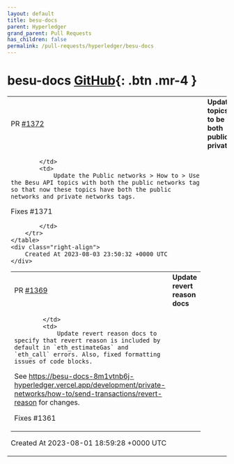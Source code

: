 ```yaml
---
layout: default
title: besu-docs
parent: Hyperledger
grand_parent: Pull Requests
has_children: false
permalink: /pull-requests/hyperledger/besu-docs
---
```


# besu-docs <span class="fs-3 right-align">[GitHub](https://github.com/hyperledger/besu-docs){: .btn .mr-4 }</span>


<div>
    <table>
        <tr>
            <td>
                PR <a href="https://github.com/hyperledger/besu-docs/pull/1372" class=".btn">#1372</a>
            </td>
            <td>
                <b>
                    Updated topics to be both public & private
                </b>
            </td>
        </tr>
        <tr>
            <td>
                
            </td>
            <td>
                Update the Public networks > How to > Use the Besu API topics with both the public networks tag so that now these topics have both the public networks and private networks tags.

Fixes #1371 

            </td>
        </tr>
    </table>
    <div class="right-align">
        Created At 2023-08-03 23:50:32 +0000 UTC
    </div>
</div>

<div>
    <table>
        <tr>
            <td>
                PR <a href="https://github.com/hyperledger/besu-docs/pull/1369" class=".btn">#1369</a>
            </td>
            <td>
                <b>
                    Update revert reason docs
                </b>
            </td>
        </tr>
        <tr>
            <td>
                
            </td>
            <td>
                Update revert reason docs to specify that revert reason is included by default in `eth_estimateGas` and `eth_call` errors. Also, fixed formatting issues of code blocks. 

See https://besu-docs-8m1vtnb6j-hyperledger.vercel.app/development/private-networks/how-to/send-transactions/revert-reason for changes.

Fixes #1361 
            </td>
        </tr>
    </table>
    <div class="right-align">
        Created At 2023-08-01 18:59:28 +0000 UTC
    </div>
</div>

